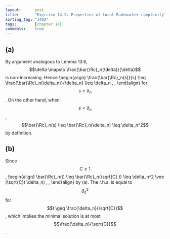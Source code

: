 ```yaml
---
layout:      post
title:       "Exercise 14.2: Properties of local Rademacher complexity"
sorting_tag: "1402"
tags:        [chapter 14]
comments:    true
---
```


## (a)

By argument analogous to Lemma 13.6,
$$\delta \mapsto \frac{\bar{\Rc}_n(\delta)}{\delta}$$ is non-increasing. Hence
\begin{align}
  \frac{\bar{\Rc}\_n(s)}{s}
  \leq
  \frac{\bar{\Rc}\_n(\delta\_n)}{\delta\_n}
  \leq
  \delta\_n
  \, ,
\end{align}
for $$s \geq \delta_n$$. On the other hand, when $$s < \delta_n$$,
$$\bar{\Rc}_n(s) \leq \bar{\Rc}_n(\delta_n) \leq \delta_n^2$$ by definition.


## (b)

Since $$C \geq 1$$,
\begin{align}
  \bar{\Rc}_n(t)
  \leq
  \bar{\Rc}_n(\sqrt{C} t)
  \leq
  \delta_n^2 \vee (\sqrt{C}t \delta_n)
  \, ,
\end{align}
by (a). The r.h.s. is equal to $$\delta_n^2$$ for
$$t \geq \frac{\delta_n}{\sqrt{C}}$$,
which implies the minimal solution is at most $$\frac{\delta_n}{\sqrt{C}}$$.
